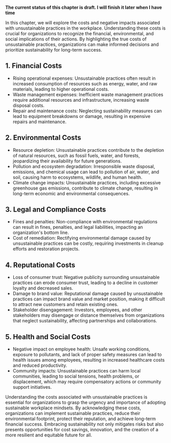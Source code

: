 **The current status of this chapter is draft. I will finish it later when I have time**

In this chapter, we will explore the costs and negative impacts associated with unsustainable practices in the workplace. Understanding these costs is crucial for organizations to recognize the financial, environmental, and social implications of their actions. By highlighting the true costs of unsustainable practices, organizations can make informed decisions and prioritize sustainability for long-term success.

**1. Financial Costs**
----------------------

* Rising operational expenses: Unsustainable practices often result in increased consumption of resources such as energy, water, and raw materials, leading to higher operational costs.
* Waste management expenses: Inefficient waste management practices require additional resources and infrastructure, increasing waste disposal costs.
* Repair and maintenance costs: Neglecting sustainability measures can lead to equipment breakdowns or damage, resulting in expensive repairs and maintenance.

**2. Environmental Costs**
--------------------------

* Resource depletion: Unsustainable practices contribute to the depletion of natural resources, such as fossil fuels, water, and forests, jeopardizing their availability for future generations.
* Pollution and ecosystem degradation: Irresponsible waste disposal, emissions, and chemical usage can lead to pollution of air, water, and soil, causing harm to ecosystems, wildlife, and human health.
* Climate change impacts: Unsustainable practices, including excessive greenhouse gas emissions, contribute to climate change, resulting in long-term economic and environmental consequences.

**3. Legal and Compliance Costs**
---------------------------------

* Fines and penalties: Non-compliance with environmental regulations can result in fines, penalties, and legal liabilities, impacting an organization's bottom line.
* Cost of remediation: Rectifying environmental damage caused by unsustainable practices can be costly, requiring investments in cleanup efforts and restoration projects.

**4. Reputational Costs**
-------------------------

* Loss of consumer trust: Negative publicity surrounding unsustainable practices can erode consumer trust, leading to a decline in customer loyalty and decreased sales.
* Damage to brand value: Reputational damage caused by unsustainable practices can impact brand value and market position, making it difficult to attract new customers and retain existing ones.
* Stakeholder disengagement: Investors, employees, and other stakeholders may disengage or distance themselves from organizations that neglect sustainability, affecting partnerships and collaborations.

**5. Health and Social Costs**
------------------------------

* Negative impact on employee health: Unsafe working conditions, exposure to pollutants, and lack of proper safety measures can lead to health issues among employees, resulting in increased healthcare costs and reduced productivity.
* Community impacts: Unsustainable practices can harm local communities, leading to social tensions, health problems, or displacement, which may require compensatory actions or community support initiatives.

Understanding the costs associated with unsustainable practices is essential for organizations to grasp the urgency and importance of adopting sustainable workplace mindsets. By acknowledging these costs, organizations can implement sustainable practices, reduce their environmental footprint, protect their reputation, and achieve long-term financial success. Embracing sustainability not only mitigates risks but also presents opportunities for cost savings, innovation, and the creation of a more resilient and equitable future for all.
